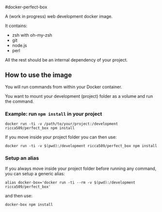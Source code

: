 #docker-perfect-box

A (work in progress) web development docker image.

It contains:
 - zsh with oh-my-zsh
 - git
 - node.js
 - perl

 All the rest should be an internal dependency of your project.

## How to use the image

You will run commands from within your Docker container.

You want to mount your development (project) folder as a volume
and run the command.

### Example: run `npm install` in your project

```
docker run -ti -v /path/to/your/project:/development ricca509/perfect_box npm install
```

If you move inside your project folder you can then use:

```
docker run -ti -v $(pwd):/development ricca509/perfect_box npm install
```

### Setup an alias
If you always move inside your project folder before running any command,
you can setup a generic alias:

```
alias docker-box='docker run -ti --rm -v $(pwd):/development ricca509/perfect_box'
```

and then use:

```
docker-box npm install
```
